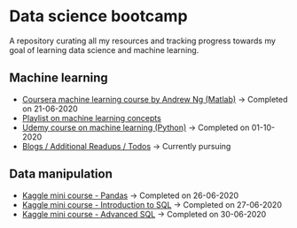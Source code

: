 # Data science bootcamp

A repository curating all my resources and tracking progress towards my goal of learning data science and machine learning.

## Machine learning

- [Coursera machine learning course by Andrew Ng (Matlab)](https://www.coursera.org/learn/machine-learning/home/welcome) -> Completed on 21-06-2020
- [Playlist on machine learning concepts](https://www.youtube.com/playlist?list=PL_onPhFCkVQhUzcTVgQiC8W2ShZKWlm0s)
- [Udemy course on machine learning (Python)](https://www.udemy.com/course/machinelearning) -> Completed on 01-10-2020
- [Blogs / Additional Readups / Todos](./additional-resources/) -> Currently pursuing

## Data manipulation

* [Kaggle mini course - Pandas](https://www.kaggle.com/learn/pandas) -> Completed on 26-06-2020
* [Kaggle mini course - Introduction to SQL](https://www.kaggle.com/learn/intro-to-sql) -> Completed on 27-06-2020
* [Kaggle mini course - Advanced SQL](https://www.kaggle.com/learn/advanced-sql) -> Completed on 30-06-2020
  